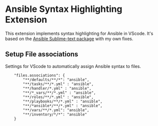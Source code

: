 # Ansible Syntax Highlighting Extension

This extension implements syntax highlighting for Ansible in VScode. 
It's based on the [Ansible Sublime-text package](https://github.com/clifford-github/sublime-ansible) with my own fixes.

## Setup File associations

Settings for VScode to automatically assign Ansible syntax to files.

```
    "files.associations": {
        "**/defaults/**/*": "ansible",
        "**/tasks/**/*.yml" : "ansible",
        "**/handler/*.yml" : "ansible",
        "**/*_vars/**/*.yml" : "ansible",
        "**/roles/**/*.yml" : "ansible",
        "**/playbooks/**/*.yml" : "ansible",
        "**/*ansible*/**/*.yml" : "ansible",
        "**/vars/**/*.yml": "ansible",
        "**/inventory/*/*": "ansible"
    }
```
